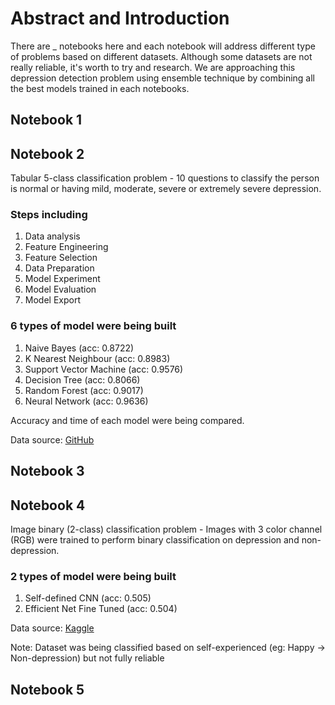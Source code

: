 # Abstract and Introduction

There are \_ notebooks here and each notebook will address different type of problems based on different datasets. Although some datasets are not really reliable, it's worth to try and research. We are approaching this depression detection problem using ensemble technique by combining all the best models trained in each notebooks.

<a href="#Notebook 1"></a>

## Notebook 1

## Notebook 2

Tabular 5-class classification problem - 10 questions to classify the person is normal or having mild, moderate, severe or extremely severe depression.

### Steps including

1. Data analysis
2. Feature Engineering
3. Feature Selection
4. Data Preparation
5. Model Experiment
6. Model Evaluation
7. Model Export

### 6 types of model were being built

1. Naive Bayes (acc: 0.8722)
2. K Nearest Neighbour (acc: 0.8983)
3. Support Vector Machine (acc: 0.9576)
4. Decision Tree (acc: 0.8066)
5. Random Forest (acc: 0.9017)
6. Neural Network (acc: 0.9636)

Accuracy and time of each model were being compared. <br />

Data source: <a href="https://github.com/patilgirish815/Depression_Detection_Using_Machine_Learning">GitHub</a>

## Notebook 3

## Notebook 4

Image binary (2-class) classification problem - Images with 3 color channel (RGB) were trained to perform binary classification on depression and non-depression.

### 2 types of model were being built

1. Self-defined CNN (acc: 0.505)
2. Efficient Net Fine Tuned (acc: 0.504)

Data source: <a href="https://www.kaggle.com/datasets/astraszab/facial-expression-dataset-image-folders-fer2013">Kaggle</a>

Note: Dataset was being classified based on self-experienced (eg: Happy -> Non-depression) but not fully reliable

## Notebook 5
